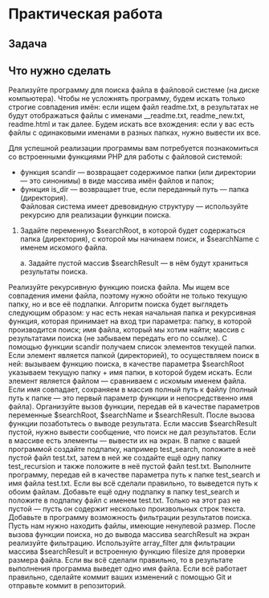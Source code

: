 
 # Практическая работа
 
## Задача

## Что нужно сделать

Реализуйте программу для поиска файла в файловой системе (на диске компьютера). Чтобы не усложнять программу, будем искать только строгие совпадения имён: если ищем файл readme.txt, в результатах не будут отображаться файлы с именами __readme.txt, readme_new.txt, readme.html и так далее. Будем искать все вхождения: если у вас есть файлы с одинаковыми именами в разных папках, нужно вывести их все.

Для успешной реализации программы вам потребуется познакомиться со встроенными функциями PHP для работы с файловой системой:

- функция scandir — возвращает содержимое папки (или директории — это синонимы) в виде массива имён файлов и папок;
- функция is_dir — возвращает true, если переданный путь — папка (директория).  
Файловая система имеет древовидную структуру — используйте рекурсию для реализации функции поиска. 

1. Задайте переменную $searchRoot, в которой будет содержаться папка (директория), с которой мы начинаем поиск, и $searchName с именем искомого файла.

    a. Задайте пустой массив $searchResult — в нём будут храниться результаты поиска.

Реализуйте рекурсивную функцию поиска файла. Мы ищем все совпадения имени файла, поэтому нужно обойти не только текущую папку, но и все её подпапки. Алгоритм поиска будет выглядеть следующим образом: 
у нас есть некая начальная папка и рекурсивная функция, которая принимает на вход три параметра: папку, в которой производится поиск;
имя файла, который мы хотим найти;
массив с результатами поиска (не забываем передать его по ссылке).
С помощью функции scandir получаем список элементов текущей папки.
Если элемент является папкой (директорией), то осуществляем поиск в ней: вызываем функцию поиска, в качестве параметра $searchRoot указываем текущую папку + имя папки, в которой будем искать.
Если элемент является файлом — сравниваем с искомым именем файла. Если имя совпадает, сохраняем в массив полный путь к файлу (полный путь к папке — это первый параметр функции и непосредственно имя файла). 
Организуйте вызов функции, передав ей в качестве параметров переменные $searchRoot, $searchName и $searchResult.
После вызова функции позаботьтесь о выводе результата. Если массив $searchResult пустой, нужно вывести сообщение, что поиск не дал результатов. Если в массиве есть элементы — вывести их на экран. 
В папке с вашей программой создайте подпапку, например test_search, положите в неё пустой файл test.txt, затем в ней же создайте ещё одну папку test_recursion и также положите в неё пустой файл test.txt. 
Выполните программу, передав ей в качестве параметра путь к папке test_search и имя файла test.txt. Если вы всё сделали правильно, то выведется путь к обоим файлам.
Добавьте ещё одну подпапку в папку test_search и положите в подпапку файл с именем test.txt. Только на этот раз не пустой — пусть он содержит несколько произвольных строк текста. 
Добавьте в программу возможность фильтрации результатов поиска. Пусть нам нужно находить файлы, имеющие ненулевой размер. 
После вызова функции поиска, но до вывода массива searchResult на экран реализуйте фильтрацию. Используйте array_filter для фильтрации массива $searchResult и встроенную функцию filesize для проверки размера файла. Если вы всё сделали правильно, то в результате выполнения программа выведет одно имя файла.
Если всё работает правильно, сделайте коммит ваших изменений с помощью Git и отправьте коммит в репозиторий.
